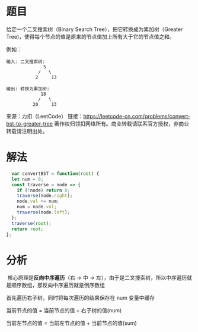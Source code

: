 
# 题目

给定一个二叉搜索树（Binary Search Tree），把它转换成为累加树（Greater Tree)，使得每个节点的值是原来的节点值加上所有大于它的节点值之和。

例如：

```
输入: 二叉搜索树:
              5
            /   \
           2     13

输出: 转换为累加树:
             18
            /   \
          20     13
```

来源：力扣（LeetCode）
链接：https://leetcode-cn.com/problems/convert-bst-to-greater-tree
著作权归领扣网络所有。商业转载请联系官方授权，非商业转载请注明出处。

# 解法

```javascript
  var convertBST = function(root) {
  let num = 0;
  const traverse = node => {
    if (!node) return 0;
    traverse(node.right);
    node.val += num;
    num = node.val;
    traverse(node.left);
  };
  traverse(root);
  return root;
};
```

# 分析

​       核心原理是**反向中序遍历**（右 -> 中 -> 左），由于是二叉搜索树，所以中序遍历就是顺序数组，那反向中序遍历就是倒序数组

首先遍历右子树，同时将每次遍历的结果保存在 num 变量中缓存

当前节点的值 = 当前节点的值 +  右子树的值(num)

当前左节点的值 = 当前左节点的值 + 当前节点的值(sum)
